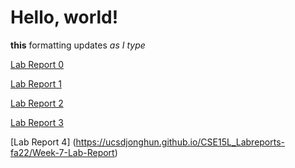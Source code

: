 # Hello, world!

**this** formatting updates _as I type_ 

[Lab Report 0](https://ucsdjonghun.github.io/CSE15L_Labreports-fa22/lab-report-1-week-0)

[Lab Report 1](https://ucsdjonghun.github.io/CSE15L_Labreports-fa22/lab-report-1-week-1)

[Lab Report 2](https://ucsdjonghun.github.io/CSE15L_Labreports-fa22/lab-report2-week-3)

[Lab Report 3](https://ucsdjonghun.github.io/CSE15L_Labreports-fa22/lab-report4-week-5)

[Lab Report 4] (https://ucsdjonghun.github.io/CSE15L_Labreports-fa22/Week-7-Lab-Report)
